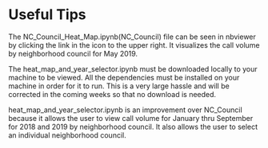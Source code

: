 # Useful Tips

   The NC_Council_Heat_Map.ipynb(NC_Council) file can be seen in nbviewer by clicking the link in the icon to the upper right. It visualizes the 
call volume by neighborhood council for May 2019.

  The heat_map_and_year_selector.ipynb must be downloaded locally to your machine to be viewed. All the dependencies must be installed
on your machine in order for it to run. This is a very large hassle and will be corrected in the coming weeks so that no download is
needed.

heat_map_and_year_selector.ipynb is an improvement over NC_Council because it allows the user to view call volume for January thru September for 2018 
   and 2019 by neighborhood council. It also allows the user to select an individual neighborhood council.

